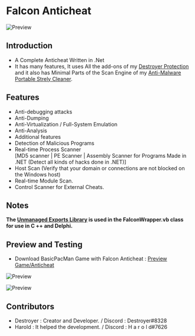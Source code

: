 # Falcon Anticheat

![Preview](https://i.ibb.co/q52bJbN/Notify.png)

## Introduction
- A Complete Anticheat Written in .Net
- It has many features, It uses All the add-ons of my [Destroyer Protection](https://github.com/DestroyerDarkNess/DestroyerProtection) and it also has Minimal Parts of the Scan Engine of my [Anti-Malware Portable Strely Cleaner](https://toolslib.net/downloads/viewdownload/548-strely/).

## Features
- Anti-debugging attacks
- Anti-Dumping
- Anti-Virtualization / Full-System Emulation
- Anti-Analysis
- Additional features
- Detection of Malicious Programs
- Real-time Process Scanner                                                                                                             
    [MD5 scanner | PE Scanner | Assembly Scanner for Programs Made in .NET (Detect all kinds of hacks done in .NET)]
- Host Scan (Verify that your domain or connections are not blocked on the Windows host)
- Real-time Module Scan.
- Control Scanner for External Cheats.

## Notes
**The [Unmanaged Exports Library](https://www.nuget.org/packages/UnmanagedExports) is used in the FalconWrapper.vb class for use in C ++ and Delphi.**
  
## Preview and Testing
  - Download BasicPacMan Game with Falcon Anticheat : [Preview Game/Anticheat](https://github.com/DestroyerDarkNess/Falcon-Anticheat/raw/master/Preview%20Game%26Anticheat.rar)
  
  ![Preview](https://i.ibb.co/8D6hvpR/f2.png)
  
  ![Preview](https://i.ibb.co/DK5x4yZ/F1.png)
  
  ## Contributors
- Destroyer : Creator and Developer.  / Discord : Destroyer#8328 
- Harold : It helped the development. / Discord : H a r o l d#7626

